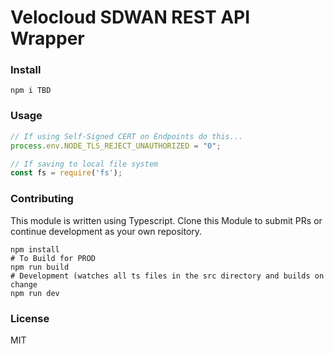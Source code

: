 # Velocloud SDWAN REST API Wrapper

### Install

```
npm i TBD
```

### Usage

```javascript
// If using Self-Signed CERT on Endpoints do this...
process.env.NODE_TLS_REJECT_UNAUTHORIZED = "0";

// If saving to local file system
const fs = require('fs');
```
### Contributing

This module is written using Typescript. Clone this Module to submit PRs or continue development as your own repository.

```
npm install
# To Build for PROD
npm run build
# Development (watches all ts files in the src directory and builds on change
npm run dev
```

### License
MIT